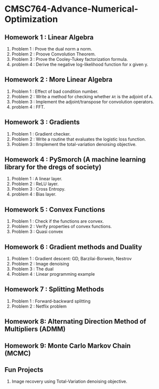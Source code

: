 # CMSC764-Advance-Numerical-Optimization

## Homework 1 : Linear Algebra
1) Problem 1 : Prove the dual norm a norm.
2) Problem 2 : Proove Convolution Theorem.
3) Problem 3 : Prove the Cooley-Tukey factorization formula.
4) problem 4 : Derive the negative log-likelihood function for x given y. 
## Homework 2 : More Linear Algebra
1) Problem 1 : Effect of bad condition number.
2) Problem 2 : Write a method for checking whether `At` is the adjoint of `A`.
3) Problem 3 : Implement the adjoint/transpose for convolution operators.
4) problem 4 : FFT. 
## Homework 3 : Gradients
1) Problem 1 : Gradient checker.
2) Problem 2 : Write a routine that evaluates the logistic loss function.
3) Problem 3 : IImplement the total-variation denoising objective.
## Homework 4 : PySmorch (A machine learning library for the dregs of society)
1) Problem 1 : A linear layer.
2) Problem 2 : ReLU layer.
3) Problem 3 : Cross Entropy.
4) problem 4 : Bias layer.
## Homework 5 : Convex Functions  
1) Problem 1 : Check if the functions are convex.
2) Problem 2 : Verify properties of convex functions.
3) Problem 3 : Quasi convex
## Homework 6 : Gradient methods and Duality
1) Problem 1 : Gradient descent: GD, Barzilai-Borwein, Nestrov
2) Problem 2 : Image denoising
3) Problem 3 : The dual
4) Problem 4 : Linear programming example
## Homework 7 : Splitting Methods 
1) Problem 1 : Forward-backward splitting
2) Problem 2 : Netflix problem
## Homework 8: Alternating Direction Method of Multipliers (ADMM)
## Homework 9: Monte Carlo Markov Chain (MCMC)

## Fun Projects
1) Image recovery using Total-Variation denoising objective.
